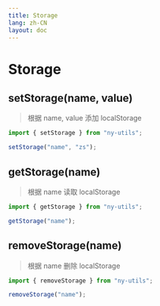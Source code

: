 ```yaml
---
title: Storage
lang: zh-CN
layout: doc
---
```


# Storage

## setStorage(name, value)

> 根据 name, value 添加 localStorage

```js
import { setStorage } from "ny-utils";

setStorage("name", "zs");
```

## getStorage(name)

> 根据 name 读取 localStorage

```js
import { getStorage } from "ny-utils";

getStorage("name");
```

## removeStorage(name)

> 根据 name 删除 localStorage

```js
import { removeStorage } from "ny-utils";

removeStorage("name");
```
